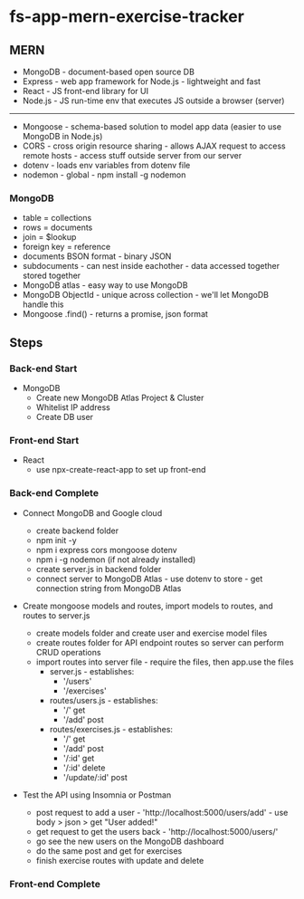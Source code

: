 # fs-app-mern-exercise-tracker

## MERN
* MongoDB - document-based open source DB
* Express - web app framework for Node.js - lightweight and fast
* React - JS front-end library for UI
* Node.js - JS run-time env that executes JS outside a browser (server)
___
* Mongoose - schema-based solution to model app data (easier to use MongoDB in Node.js)
* CORS - cross origin resource sharing - allows AJAX request to access remote hosts - access stuff outside server from our server
* dotenv - loads env variables from dotenv file
* nodemon - global - npm install -g nodemon

### MongoDB
* table = collections
* rows = documents
* join = $lookup
* foreign key = reference
* documents BSON format - binary JSON
* subdocuments - can nest inside eachother - data accessed together stored together
* MongoDB atlas - easy way to use MongoDB
* MongoDB ObjectId - unique across collection - we'll let MongoDB handle this
* Mongoose .find() - returns a promise, json format

## Steps

### Back-end Start
* MongoDB
  * Create new MongoDB Atlas Project & Cluster
  * Whitelist IP address
  * Create DB user

### Front-end Start
* React
  * use npx-create-react-app to set up front-end

### Back-end Complete
* Connect MongoDB and Google cloud
  * create backend folder
  * npm init -y
  * npm i express cors mongoose dotenv
  * npm i -g nodemon (if not already installed)
  * create server.js in backend folder
  * connect server to MongoDB Atlas - use dotenv to store - get connection string from MongoDB Atlas

* Create mongoose models and routes, import models to routes, and routes to server.js
  * create models folder and create user and exercise model files
  * create routes folder for API endpoint routes so server can perform CRUD operations
  * import routes into server file - require the files, then app.use the files
    * server.js - establishes:
      * '/users'
      * '/exercises'
    * routes/users.js - establishes:
      * '/' get
      * '/add' post
    * routes/exercises.js - establishes:
      * '/' get
      * '/add' post
      * '/:id' get
      * '/:id' delete
      * '/update/:id' post

* Test the API using Insomnia or Postman  
  * post request to add a user - 'http://localhost:5000/users/add' - use body > json > get "User added!"
  * get request to get the users back - 'http://localhost:5000/users/'
  * go see the new users on the MongoDB dashboard
  * do the same post and get for exercises
  * finish exercise routes with update and delete

### Front-end Complete





